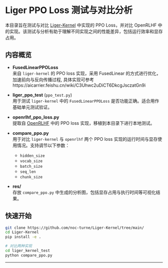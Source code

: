 # Liger PPO Loss 测试与对比分析

本目录旨在测试与对比 [Liger-Kernel](https://github.com/noc-turne/Liger-Kernel/tree/main/) 中实现的 PPO Loss，并对比 OpenRLHF 中的实现。该测试与分析有助于理解不同实现之间的性能差异，包括运行效率和显存占用。

## 内容概览

- **FusedLinearPPOLoss**  
  来自 `liger-kernel` 的 PPO loss 实现，采用 FusedLinear 的方式进行优化，加速前向与反向传播过程, 具体实现可参考https://aicarrier.feishu.cn/wiki/C3Uhwc2uDiCT6DkcgJsczatGn9i

- **liger_ppo_test** (`ppo_test.py`)  
  用于测试 `liger-kernel` 中的 `FusedLinearPPOLoss` 是否功能正确。适合用作基础单元测试验证。

- **openrlhf_ppo_loss.py**  
  提取自 [OpenRLHF](https://github.com/OpenLMLab/OpenRLHF) 中的 PPO loss 实现，移植到本目录下进行本地测试。

- **compare_ppo.py**  
  用于对比 `liger-kernel` 与 `openrlhf` 两个 PPO loss 实现的运行时间与显存使用情况。支持调节以下参数：
  - `hidden_size`
  - `vocab_size`
  - `batch_size`
  - `seq_len`
  - `chunk_size`

- **res/**  
  存放 `compare_ppo.py` 中生成的分析图，包括显存占用与执行时间等可视化结果。

## 快速开始

```bash
git clone https://github.com/noc-turne/Liger-Kernel/tree/main/ 
cd Liger-Kernel
pip install -e .

# 对比两种实现
cd liger_kernel_test
python compare_ppo.py 
```

---

